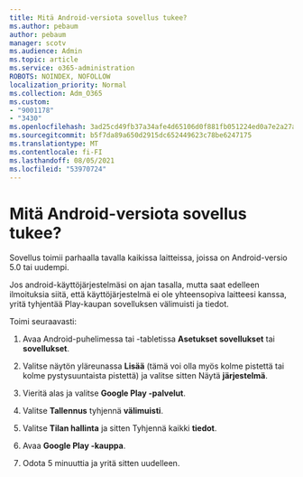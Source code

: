 ```yaml
---
title: Mitä Android-versiota sovellus tukee?
ms.author: pebaum
author: pebaum
manager: scotv
ms.audience: Admin
ms.topic: article
ms.service: o365-administration
ROBOTS: NOINDEX, NOFOLLOW
localization_priority: Normal
ms.collection: Adm_O365
ms.custom:
- "9001178"
- "3430"
ms.openlocfilehash: 3ad25cd49fb37a34afe4d65106d0f881fb051224ed0a7e2a27a1fd2f52645433
ms.sourcegitcommit: b5f7da89a650d2915dc652449623c78be6247175
ms.translationtype: MT
ms.contentlocale: fi-FI
ms.lasthandoff: 08/05/2021
ms.locfileid: "53970724"
---
```

# <a name="what-version-of-android-does-your-app-support"></a>Mitä Android-versiota sovellus tukee?

Sovellus toimii parhaalla tavalla kaikissa laitteissa, joissa on Android-versio 5.0 tai uudempi.

Jos android-käyttöjärjestelmäsi on ajan tasalla, mutta saat edelleen ilmoituksia siitä, että käyttöjärjestelmä ei ole yhteensopiva laitteesi kanssa, yritä tyhjentää Play-kaupan sovelluksen välimuisti ja tiedot.

Toimi seuraavasti: 

1. Avaa Android-puhelimessa tai -tabletissa **Asetukset** **sovellukset** tai **sovellukset**.

2. Valitse näytön yläreunassa **Lisää** (tämä voi olla myös kolme pistettä tai kolme pystysuuntaista pistettä) ja valitse sitten Näytä **järjestelmä**. 

3. Vieritä alas ja valitse **Google Play -palvelut**. 

4. Valitse **Tallennus** tyhjennä **välimuisti**. 

5. Valitse **Tilan hallinta** ja sitten Tyhjennä kaikki **tiedot**. 

6. Avaa **Google Play -kauppa**. 

7. Odota 5 minuuttia ja yritä sitten uudelleen. 